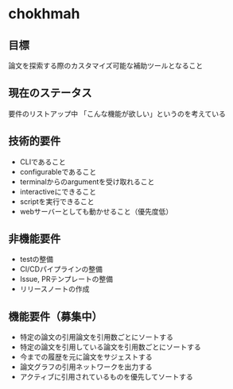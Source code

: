 # chokhmah

## 目標

論文を探索する際のカスタマイズ可能な補助ツールとなること

## 現在のステータス

要件のリストアップ中
「こんな機能が欲しい」というのを考えている

## 技術的要件

- CLIであること
- configurableであること
- terminalからのargumentを受け取れること
- interactiveにできること
- scriptを実行できること
- webサーバーとしても動かせること（優先度低）

## 非機能要件

- testの整備
- CI/CDパイプラインの整備
- Issue, PRテンプレートの整備
- リリースノートの作成

## 機能要件（募集中）

- 特定の論文の引用論文を引用数ごとにソートする
- 特定の論文を引用している論文を引用数ごとにソートする
- 今までの履歴を元に論文をサジェストする
- 論文グラフの引用ネットワークを出力する
- アクティブに引用されているものを優先してソートする